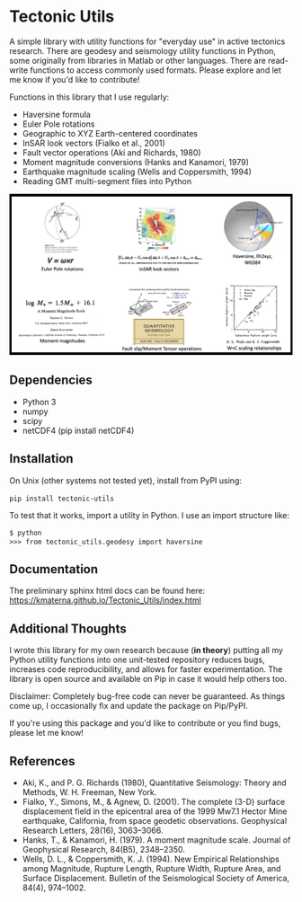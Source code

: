 # Tectonic Utils

A simple library with utility functions for "everyday use" in active tectonics research. 
There are geodesy and seismology utility functions in Python, 
some originally from libraries in Matlab or other languages. 
There are read-write functions to access commonly used formats. 
Please explore and let me know if you'd like to contribute! 

Functions in this library that I use regularly:
* Haversine formula
* Euler Pole rotations
* Geographic to XYZ Earth-centered coordinates
* InSAR look vectors (Fialko et al., 2001)
* Fault vector operations (Aki and Richards, 1980)
* Moment magnitude conversions (Hanks and Kanamori, 1979)
* Earthquake magnitude scaling (Wells and Coppersmith, 1994)
* Reading GMT multi-segment files into Python

![cover](https://github.com/kmaterna/Tectonic_Utils/blob/master/Tectonic_Utils/cover_picture.png)

## Dependencies
* Python 3
* numpy
* scipy 
* netCDF4 (pip install netCDF4)


## Installation
On Unix (other systems not tested yet), install from PyPI using: 

```pip install tectonic-utils```

To test that it works, import a utility in Python. I use an import structure like: 
```
$ python
>>> from tectonic_utils.geodesy import haversine
```

## Documentation
The preliminary sphinx html docs can be found here: https://kmaterna.github.io/Tectonic_Utils/index.html

## Additional Thoughts
I wrote this library for my own research because (**in theory**) 
putting all my Python utility functions 
into one unit-tested repository reduces bugs, increases code reproducibility, and allows for faster experimentation. 
The library is open source and available on Pip in case it would help others too. 

Disclaimer: Completely bug-free code can never be guaranteed. As things come up, I occasionally fix and update the package on Pip/PyPI.    

If you're using this package and you'd like to contribute or you find bugs, please let me know!  

## References

* Aki, K., and P. G. Richards (1980), Quantitative Seismology: Theory and Methods, W. H. Freeman, New York.
* Fialko, Y., Simons, M., & Agnew, D. (2001). The complete (3-D) surface displacement field in the epicentral area of the 1999 Mw7.1 Hector Mine earthquake, California, from space geodetic observations. Geophysical Research Letters, 28(16), 3063–3066.
* Hanks, T., & Kanamori, H. (1979). A moment magnitude scale. Journal of Geophysical Research, 84(B5), 2348–2350.
* Wells, D. L., & Coppersmith, K. J. (1994). New Empirical Relationships among Magnitude, Rupture Length, Rupture Width, Rupture Area, and Surface Displacement. Bulletin of the Seismological Society of America, 84(4), 974–1002. 
